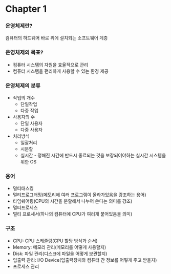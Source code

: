 
# Chapter 1

### 운영체제란?

컴퓨터의 하드웨어 바로 위에 설치되는 소프트웨어 계층

### 운영체제의 목표?
- 컴퓨터 시스템의 자원을 효율적으로 관리
- 컴퓨터 시스템을 편리하게 사용할 수 있는 환경 제공


### 운영체제의 분류
- 작업의 개수
    - 단일작업
    - 다중 작업
- 사용자의 수
    - 단일 사용자
    - 다중 사용자
- 처리방식
    - 일괄처리
    - 시분할
    - 실시간 - 정해진 시간에 반드시 종료되는 것을 보장되어야하는 실시간 시스템을 위한 OS


### 용어
- 멀티태스킹
- 멀티프로그래밍(메모리에 여러 프로그램이 올라가있음을 강조하는 용어)
- 타임쉐어링(CPU의 시간을 분할해서 나누어 쓴다는 의미를 강조)
- 멀티프로세스
- 멀티 프로세서(하나의 컴퓨터에 CPU가 여러개 붙어있음을 의미)


### 구조
- CPU: CPU 스케줄링(CPU 할당 방식과 순서)
- Memory: 메모리 관리(메모리를 어떻게 사용할지)
- Disk: 파일 관리(디스크에 파일을 어떻게 보관할지)
- 입출력 관리: I/O Device(입출력장치와 컴퓨터 간 정보를 어떻게 주고 받을지)
- 프로세스 관리
